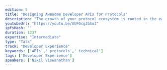 ```yaml
---
edition: 5
title: "Designing Awesome Developer APIs for Protocols"
description: "The growth of your protocol ecosystem is rooted in the ease at which developers can build applications using your tools. How do you create intuitive, powerful developer experiences to encourage people to build a vibrant application ecosystem?We share the behind the scenes of what really goes into powering marquee developer communities. In this talk, we cover the design and implementation of custom APIs for some of the most popular applications: CheezeWizards by CryptoKitties, Kyber, and more."
youtubeUrl: "https://youtu.be/AUFGcgJbAuI"
ipfsHash: ''
duration: 1237
expertise: "Intermediate"
type: "Talk"
track: "Developer Experience"
keywords: ['APIs',' protocols',' technical']
tags: ['Developer Experience']
speakers: ['Nikil Viswanathan']
---
```

